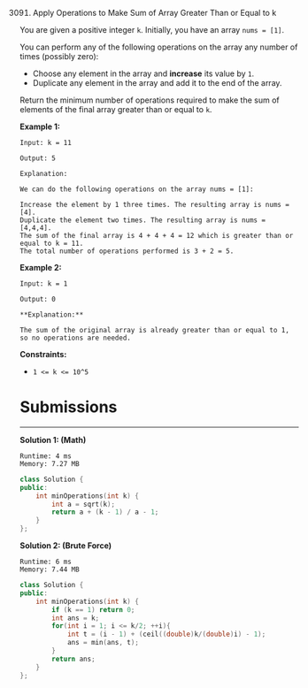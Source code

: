 3091. Apply Operations to Make Sum of Array Greater Than or Equal to k

You are given a positive integer `k`. Initially, you have an array `nums = [1]`.

You can perform any of the following operations on the array any number of times (possibly zero):

* Choose any element in the array and **increase** its value by `1`.
* Duplicate any element in the array and add it to the end of the array.

Return the minimum number of operations required to make the sum of elements of the final array greater than or equal to `k`.

 

**Example 1:**
```
Input: k = 11

Output: 5

Explanation:

We can do the following operations on the array nums = [1]:

Increase the element by 1 three times. The resulting array is nums = [4].
Duplicate the element two times. The resulting array is nums = [4,4,4].
The sum of the final array is 4 + 4 + 4 = 12 which is greater than or equal to k = 11.
The total number of operations performed is 3 + 2 = 5.
```

**Example 2:**
```
Input: k = 1

Output: 0

**Explanation:**

The sum of the original array is already greater than or equal to 1, so no operations are needed.
```
 

**Constraints:**

* `1 <= k <= 10^5`

# Submissions
---
**Solution 1: (Math)**
```
Runtime: 4 ms
Memory: 7.27 MB
```
```c++
class Solution {
public:
    int minOperations(int k) {
        int a = sqrt(k);
        return a + (k - 1) / a - 1;
    }
};
```

**Solution 2: (Brute Force)**
```
Runtime: 6 ms
Memory: 7.44 MB
```
```c++
class Solution {
public:
    int minOperations(int k) {
        if (k == 1) return 0;
        int ans = k;
        for(int i = 1; i <= k/2; ++i){
            int t = (i - 1) + (ceil((double)k/(double)i) - 1);
            ans = min(ans, t);
        }
        return ans;
    }
};
```
